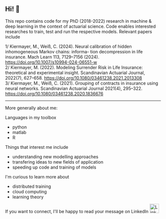Hi! 👋
-----------------------------------------------------

This repo contains code for my PhD (2018-2022) research in machine & deep learning in the context of actuarial science. Code enables interested researches to train, test and run the respective models. Relevant papers include

1/ Kiermayer, M., Weiß, C. (2024). Neural calibration of hidden inhomogeneous Markov chains: informa-
tion decompression in life insurance. Mach Learn 113, 7129–7156 (2024). https://doi.org/10.1007/s10994-024-06551-w <br>
2/ Kiermayer, M. (2022). Modeling Surrender Risk in Life Insurance: theoretical and experimental insight.
Scandinavian Actuarial Journal, 2022(7), 627–658. https://doi.org/10.1080/03461238.2021.2013308 <br>
3/ Kiermayer, M., Weiß, C. (2021). Grouping of contracts in insurance using neural networks. Scandinavian
Actuarial Journal 2021(4), 295–322. https://doi.org/10.1080/03461238.2020.1836676 <br>

-----------------------------------------------------
More generally about me:

Languages in my toolbox
  - python 
  - matlab
  - R

Things that interest me include
  - understanding new modelling approaches 
  - transfering ideas to new fields of application
  - speeding up code and training of models
  
I'm curious to learn more about
  - distributed training
  - cloud computing
  - learning theory
   

If you want to connect, I'll be happy to read your message on LinkedIn  <a href="https://www.linkedin.com/in/mark-kiermayer-639005165/" target="_blank"><img src="https://raw.githubusercontent.com/nakulbhati/nakulbhati/master/contain/in.png" alt="LinkedIn" width="30"></a>

<!---
mtkier94/mtkier94 is a ✨ special ✨ repository because its `README.md` (this file) appears on your GitHub profile.
You can click the Preview link to take a look at your changes.
--->
